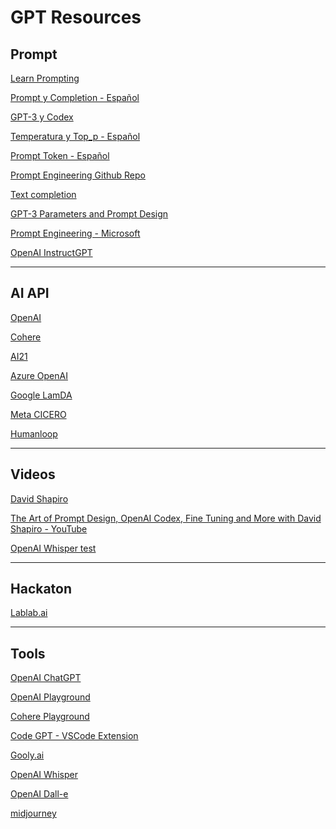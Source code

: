 # GPT Resources


## Prompt

[Learn Prompting](https://learnprompting.org/)

[Prompt y Completion - Español](https://medium.com/@dan.avila7/prompt-y-completion-en-openai-8608dad0b153)

[GPT-3 y Codex](https://medium.com/@dan.avila7/modelos-de-gpt-3-y-codex-11a64948d87)

[Temperatura y Top_p - Español](https://medium.com/@dan.avila7/c%C3%B3mo-manejar-los-par%C3%A1metros-temperature-y-top-p-en-openai-b45892b250be)

[Prompt Token - Español](https://medium.com/@dan.avila7/concepto-de-tokens-en-openai-f5d4196076f6)

[Prompt Engineering Github Repo](https://github.com/dair-ai/Prompt-Engineering-Guide)

[Text completion](https://beta.openai.com/docs/guides/completion/introduction)

[GPT-3 Parameters and Prompt Design](https://medium.com/towards-data-science/gpt-3-parameters-and-prompt-design-1a595dc5b405)

[Prompt Engineering - Microsoft](https://microsoft.github.io/prompt-engineering/)

[OpenAI InstructGPT](https://openai.com/blog/instruction-following/)

<hr>

## AI API

[OpenAI](https://openai.com/)

[Cohere](https://cohere.ai/)

[AI21](https://www.ai21.com/)

[Azure OpenAI](https://learn.microsoft.com/en-us/azure/cognitive-services/openai/)

[Google LamDA](https://blog.google/technology/ai/join-us-in-the-ai-test-kitchen/)

[Meta CICERO](https://ai.facebook.com/blog/cicero-ai-negotiates-persuades-and-cooperates-with-people/)

[Humanloop](https://humanloop.com/)

<hr>

## Videos

[David Shapiro](https://youtu.be/ePdmv4ucmb8)

[The Art of Prompt Design, OpenAI Codex, Fine Tuning and More with David Shapiro - YouTube](https://youtu.be/VSeGgDNONaY)

[OpenAI Whisper test](https://youtu.be/OCBZtgQGt1I)

<hr>

## Hackaton

[Lablab.ai](https://lablab.ai/)

<hr>

## Tools

[OpenAI ChatGPT](https://chat.openai.com/)

[OpenAI Playground](https://beta.openai.com/playground)

[Cohere Playground](https://os.cohere.ai/playground)

[Code GPT -  VSCode Extension](https://marketplace.visualstudio.com/items?itemName=DanielSanMedium.dscodegpt)

[Gooly.ai](https://gooly.ai/)

[OpenAI Whisper](https://github.com/openai/whisper)

[OpenAI Dall-e](https://openai.com/dall-e-2/)

[midjourney](https://midjourney.com/home/?callbackUrl=%2Fapp%2F)


